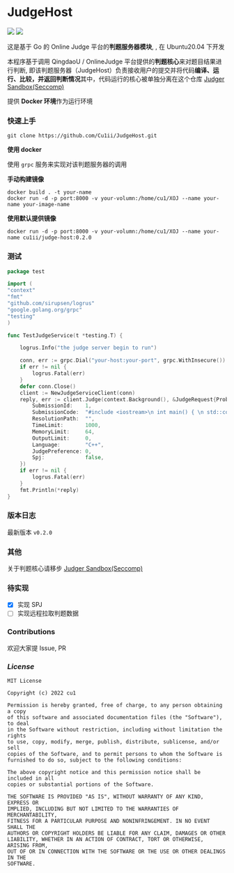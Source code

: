 # JudgeHost


[![](https://img.shields.io/badge/Version-0.2.0-blue)](https://github.com/Cu1ii/JudgeHost) ![](https://img.shields.io/badge/go-1.19.3-brightgreen?logo=go)

这是基于 Go 的 Online Judge 平台的**判题服务器模块**, , 在 Ubuntu20.04 下开发

本程序基于调用 QingdaoU / OnlineJudge 平台提供的**判题核心**来对题目结果进行判断, 即该判题服务器（JudgeHost）负责接收用户的提交并将代码**编译、运行、比较，并返回判断情况**其中，代码运行的核心被单独分离在这个仓库  [Judger Sandbox(Seccomp)](https://github.com/QingdaoU/Judger)

提供 **Docker 环境**作为运行环境

### 快速上手

```shell
git clone https://github.com/Cu1ii/JudgeHost.git
```
**使用 docker**

使用 `grpc` 服务来实现对该判题服务器的调用


**手动构建镜像**
```shell
docker build . -t your-name
docker run -d -p port:8000 -v your-volumn:/home/cu1/XOJ --name your-name your-image-name
```
**使用默认提供镜像**
```shell
docker run -d -p port:8000 -v your-volumn:/home/cu1/XOJ --name your-name cu1ii/judge-host:0.2.0
```
### 测试

```go
package test

import (
"context"
"fmt"
"github.com/sirupsen/logrus"
"google.golang.org/grpc"
"testing"
)

func TestJudgeService(t *testing.T) {

	logrus.Info("the judge server begin to run")

	conn, err := grpc.Dial("your-host:your-port", grpc.WithInsecure())
	if err != nil {
		logrus.Fatal(err)
	}
	defer conn.Close()
	client := NewJudgeServiceClient(conn)
	reply, err := client.Judge(context.Background(), &JudgeRequest{ProblemId: 1,
		SubmissionId:    1,
		SubmissionCode:  "#include <iostream>\n int main() { \n std::cout << \"hello world\" << std::endl; \n return 0; \n }",
		ResolutionPath:  "",
		TimeLimit:       1000,
		MemoryLimit:     64,
		OutputLimit:     0,
		Language:        "C++",
		JudgePreference: 0,
		Spj:             false,
	})
	if err != nil {
		logrus.Fatal(err)
	}
	fmt.Println(*reply)
}
```

### 版本日志

最新版本 `v0.2.0`

### 其他

关于判题核心请移步 [Judger Sandbox(Seccomp)](https://github.com/QingdaoU/Judger)


### 待实现
- [x] 实现 SPJ
- [ ] 实现远程拉取判题数据

### Contributions

欢迎大家提 Issue, PR

### *License*

```
MIT License

Copyright (c) 2022 cu1

Permission is hereby granted, free of charge, to any person obtaining a copy
of this software and associated documentation files (the "Software"), to deal
in the Software without restriction, including without limitation the rights
to use, copy, modify, merge, publish, distribute, sublicense, and/or sell
copies of the Software, and to permit persons to whom the Software is
furnished to do so, subject to the following conditions:

The above copyright notice and this permission notice shall be included in all
copies or substantial portions of the Software.

THE SOFTWARE IS PROVIDED "AS IS", WITHOUT WARRANTY OF ANY KIND, EXPRESS OR
IMPLIED, INCLUDING BUT NOT LIMITED TO THE WARRANTIES OF MERCHANTABILITY,
FITNESS FOR A PARTICULAR PURPOSE AND NONINFRINGEMENT. IN NO EVENT SHALL THE
AUTHORS OR COPYRIGHT HOLDERS BE LIABLE FOR ANY CLAIM, DAMAGES OR OTHER
LIABILITY, WHETHER IN AN ACTION OF CONTRACT, TORT OR OTHERWISE, ARISING FROM,
OUT OF OR IN CONNECTION WITH THE SOFTWARE OR THE USE OR OTHER DEALINGS IN THE
SOFTWARE.
```
